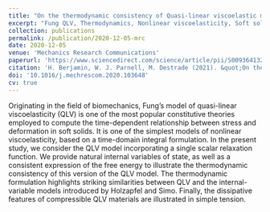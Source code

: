 ```yaml
---
title: "On the thermodynamic consistency of Quasi-linear viscoelastic models for soft solids"
excerpt: "Fung QLV, Thermodynamics, Nonlinear viscoelasticity, Soft solids, Biomechanics"
collection: publications
permalink: /publication/2020-12-05-mrc
date: 2020-12-05
venue: 'Mechanics Research Communications'
paperurl: 'https://www.sciencedirect.com/science/article/pii/S0093641320301762'
citation: 'H. Berjamin, W. J. Parnell, M. Destrade (2021). &quot;On the thermodynamic consistency of Quasi-linear viscoelastic models for soft solids&quot;, <i>Mechanics Research Communications</i> 111, 103648. [doi:10.1016/j.mechrescom.2020.103648](https://doi.org/10.1016/j.mechrescom.2020.103648)'
doi: '10.1016/j.mechrescom.2020.103648'
cv: true
---
```


Originating in the field of biomechanics, Fung’s model of quasi-linear viscoelasticity (QLV) is one of the most popular constitutive theories employed to compute the time-dependent relationship between stress and deformation in soft solids. It is one of the simplest models of nonlinear viscoelasticity, based on a time-domain integral formulation. In the present study, we consider the QLV model incorporating a single scalar relaxation function. We provide natural internal variables of state, as well as a consistent expression of the free energy to illustrate the thermodynamic consistency of this version of the QLV model. The thermodynamic formulation highlights striking similarities between QLV and the internal-variable models introduced by Holzapfel and Simo. Finally, the dissipative features of compressible QLV materials are illustrated in simple tension.